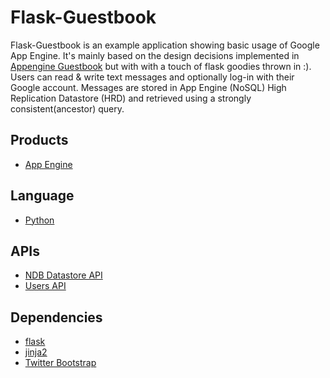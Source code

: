 # Flask-Guestbook

Flask-Guestbook is an example application showing basic usage of Google App
Engine. It's mainly based on the design decisions implemented in
[Appengine Guestbook][8] but with with a touch of flask goodies thrown in :).
Users can read & write text messages and optionally log-in with their Google
account. Messages are stored in App Engine (NoSQL) High Replication Datastore
(HRD) and retrieved using a strongly consistent(ancestor) query.

## Products
- [App Engine][1]

## Language
- [Python][2]

## APIs
- [NDB Datastore API][3]
- [Users API][4]

## Dependencies
- [flask][5]
- [jinja2][6]
- [Twitter Bootstrap][7]

[1]: https://developers.google.com/appengine
[2]: https://python.org
[3]: https://developers.google.com/appengine/docs/python/ndb/
[4]: https://developers.google.com/appengine/docs/python/users/
[5]: http://flask.pocoo.org/docs/
[6]: http://jinja.pocoo.org/docs/
[7]: http://twitter.github.com/bootstrap/
[8]: https://github.com/GoogleCloudPlatform/appengine-guestbook-python
[9]: https://github.com/GoogleCloudPlatform/appengine-flask-skeleton
